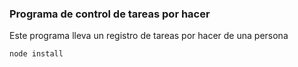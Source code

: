 ### Programa de control de tareas por hacer

Este programa lleva un registro de tareas por hacer de una persona

```
node install

```
